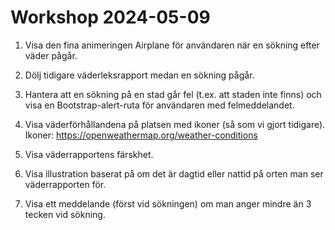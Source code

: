 # Workshop 2024-05-09

1. Visa den fina animeringen Airplane för användaren när en sökning efter väder pågår.

2. Dölj tidigare väderleksrapport medan en sökning pågår.

3. Hantera att en sökning på en stad går fel (t.ex. att staden inte finns) och visa en Bootstrap-alert-ruta för användaren med felmeddelandet.

4. Visa väderförhållandena på platsen med ikoner (så som vi gjort tidigare). Ikoner: <https://openweathermap.org/weather-conditions>

5. Visa väderrapportens färskhet.

6. Visa illustration baserat på om det är dagtid eller nattid på orten man ser väderrapporten för.

7. Visa ett meddelande (först vid sökningen) om man anger mindre än 3 tecken vid sökning.
